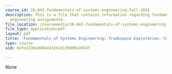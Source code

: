 ```yaml
---
course_id: 16-842-fundamentals-of-systems-engineering-fall-2015
description: This is a file that contains information regarding fundamentals of systems
  engineering assignment4.
file_location: /coursemedia/16-842-fundamentals-of-systems-engineering-fall-2015/6efe133badd04e43241d139d90a3054f_MIT16_842F15_Assignment4.pdf
file_type: application/pdf
layout: pdf
title: 'Fundamentals of Systems Engineering: Tradespace Exploration, Concept Selection'
type: course
uid: 6efe133badd04e43241d139d90a3054f

---
```

None